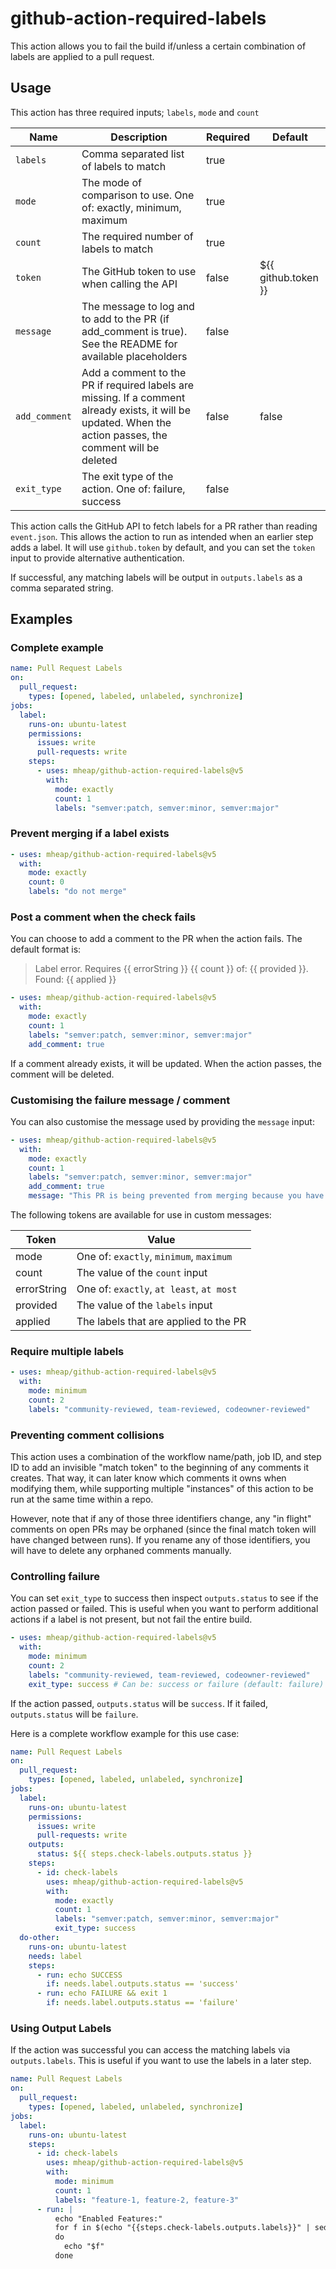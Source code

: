 # github-action-required-labels

This action allows you to fail the build if/unless a certain combination of labels are applied to a pull request.

## Usage

This action has three required inputs; `labels`, `mode` and `count`

| Name          | Description                                                                                                                                                  | Required | Default             |
| ------------- | ------------------------------------------------------------------------------------------------------------------------------------------------------------ | -------- | ------------------- |
| `labels`      | Comma separated list of labels to match                                                                                                                      | true     |
| `mode`        | The mode of comparison to use. One of: exactly, minimum, maximum                                                                                             | true     |
| `count`       | The required number of labels to match                                                                                                                       | true     |
| `token`       | The GitHub token to use when calling the API                                                                                                                 | false    | ${{ github.token }} |
| `message`     | The message to log and to add to the PR (if add_comment is true). See the README for available placeholders                                                  | false    |
| `add_comment` | Add a comment to the PR if required labels are missing. If a comment already exists, it will be updated. When the action passes, the comment will be deleted | false    | false               |
| `exit_type`   | The exit type of the action. One of: failure, success                                                                                                        | false    |

This action calls the GitHub API to fetch labels for a PR rather than reading `event.json`. This allows the action to run as intended when an earlier step adds a label. It will use `github.token` by default, and you can set the `token` input to provide alternative authentication.

If successful, any matching labels will be output in `outputs.labels` as a comma separated string.

## Examples

### Complete example

```yaml
name: Pull Request Labels
on:
  pull_request:
    types: [opened, labeled, unlabeled, synchronize]
jobs:
  label:
    runs-on: ubuntu-latest
    permissions:
      issues: write
      pull-requests: write
    steps:
      - uses: mheap/github-action-required-labels@v5
        with:
          mode: exactly
          count: 1
          labels: "semver:patch, semver:minor, semver:major"
```

### Prevent merging if a label exists

```yaml
- uses: mheap/github-action-required-labels@v5
  with:
    mode: exactly
    count: 0
    labels: "do not merge"
```

### Post a comment when the check fails

You can choose to add a comment to the PR when the action fails. The default format is:

> Label error. Requires {{ errorString }} {{ count }} of: {{ provided }}. Found: {{ applied }}

```yaml
- uses: mheap/github-action-required-labels@v5
  with:
    mode: exactly
    count: 1
    labels: "semver:patch, semver:minor, semver:major"
    add_comment: true
```

If a comment already exists, it will be updated. When the action passes, the comment will be deleted.

### Customising the failure message / comment

You can also customise the message used by providing the `message` input:

```yaml
- uses: mheap/github-action-required-labels@v5
  with:
    mode: exactly
    count: 1
    labels: "semver:patch, semver:minor, semver:major"
    add_comment: true
    message: "This PR is being prevented from merging because you have added one of our blocking labels: {{ provided }}. You'll need to remove it before this PR can be merged."
```

The following tokens are available for use in custom messages:

| Token       | Value                                    |
| ----------- | ---------------------------------------- |
| mode        | One of: `exactly`, `minimum`, `maximum`  |
| count       | The value of the `count` input           |
| errorString | One of: `exactly`, `at least`, `at most` |
| provided    | The value of the `labels` input          |
| applied     | The labels that are applied to the PR    |

### Require multiple labels

```yaml
- uses: mheap/github-action-required-labels@v5
  with:
    mode: minimum
    count: 2
    labels: "community-reviewed, team-reviewed, codeowner-reviewed"
```

### Preventing comment collisions

This action uses a combination of the workflow name/path, job ID, and step ID to add an invisible "match token" to the beginning of any comments it creates. That way, it can later know which comments it owns when modifying them, while supporting multiple "instances" of this action to be run at the same time within a repo.

However, note that if any of those three identifiers change, any "in flight" comments on open PRs may be orphaned (since the final match token will have changed between runs). If you rename any of those identifiers, you will have to delete any orphaned comments manually.

### Controlling failure

You can set `exit_type` to success then inspect `outputs.status` to see if the action passed or failed. This is useful when you want to perform additional actions if a label is not present, but not fail the entire build.

```yaml
- uses: mheap/github-action-required-labels@v5
  with:
    mode: minimum
    count: 2
    labels: "community-reviewed, team-reviewed, codeowner-reviewed"
    exit_type: success # Can be: success or failure (default: failure)
```

If the action passed, `outputs.status` will be `success`. If it failed, `outputs.status` will be `failure`.

Here is a complete workflow example for this use case:

```yaml
name: Pull Request Labels
on:
  pull_request:
    types: [opened, labeled, unlabeled, synchronize]
jobs:
  label:
    runs-on: ubuntu-latest
    permissions:
      issues: write
      pull-requests: write
    outputs:
      status: ${{ steps.check-labels.outputs.status }}
    steps:
      - id: check-labels
        uses: mheap/github-action-required-labels@v5
        with:
          mode: exactly
          count: 1
          labels: "semver:patch, semver:minor, semver:major"
          exit_type: success
  do-other:
    runs-on: ubuntu-latest
    needs: label
    steps:
      - run: echo SUCCESS
        if: needs.label.outputs.status == 'success'
      - run: echo FAILURE && exit 1
        if: needs.label.outputs.status == 'failure'
```

### Using Output Labels

If the action was successful you can access the matching labels via `outputs.labels`. This is useful if you want to use the labels in a later step.

```yaml
name: Pull Request Labels
on:
  pull_request:
    types: [opened, labeled, unlabeled, synchronize]
jobs:
  label:
    runs-on: ubuntu-latest
    steps:
      - id: check-labels
        uses: mheap/github-action-required-labels@v5
        with:
          mode: minimum
          count: 1
          labels: "feature-1, feature-2, feature-3"
      - run: |
          echo "Enabled Features:"
          for f in $(echo "{{steps.check-labels.outputs.labels}}" | sed "s/,/ /g")
          do
            echo "$f"
          done
```
